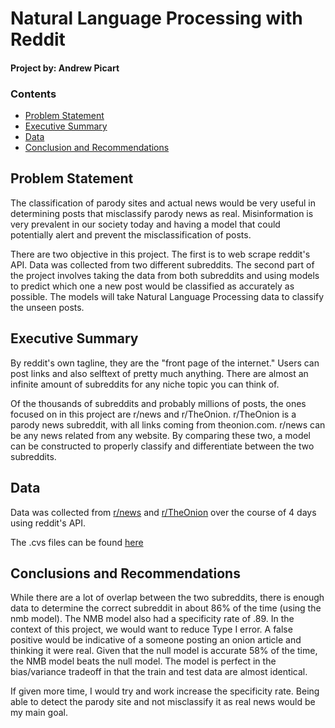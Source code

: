 # Natural Language Processing with Reddit

#### Project by: Andrew Picart

### Contents

- [Problem Statement](#Problem-Statement)
- [Executive Summary](#Executive-Summary)
- [Data](#Data)
- [Conclusion and Recommendations](#Conclusion-and-Recommendations)

## Problem Statement

The classification of parody sites and actual news would be very useful in determining posts that misclassify parody news as real.  Misinformation is very prevalent in our society today and having a model that could potentially alert and prevent the misclassification of posts.

There are two objective in this project.  The first is to web scrape reddit's API. Data was collected from two different subreddits.  The second part of the project involves taking the data from both subreddits and using models to predict which one a new post would be classified as accurately as possible. The models will take Natural Language Processing data to classify the unseen posts.

## Executive Summary

By reddit's own tagline, they are the "front page of the internet." Users can post links and also selftext of pretty much anything. There are almost an infinite amount of subreddits for any niche topic you can think of.

Of the thousands of subreddits and probably millions of posts, the ones focused on in this project are r/news and r/TheOnion. r/TheOnion is a parody news subreddit, with all links coming from theonion.com.  r/news can be any news related from any website.  By comparing these two, a model can be constructed to properly classify and differentiate between the two subreddits.

## Data

Data was collected from [r/news](http://reddit.com/r/news) and [r/TheOnion](http://reddit.com/r/TheOnion) over the course of 4 days using reddit's API.

The .cvs files can be found [here](/Datasets)

## Conclusions and Recommendations

While there are a lot of overlap between the two subreddits, there is enough data to determine the correct subreddit in about 86% of the time (using the nmb model).  The NMB model also had a specificity rate of .89. In the context of this project, we would want to reduce Type I error.  A false positive would be indicative of a someone posting an onion article and thinking it were real. Given that the null model is accurate 58% of the time, the NMB model beats the null model.  The model is perfect in the bias/variance tradeoff in that the train and test data are almost identical.

If given more time, I would try and work increase the specificity rate.  Being able to detect the parody site and not misclassify it as real news would be my main goal.
